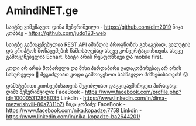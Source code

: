 # AmindiNET.ge 
საიტზე ვიმუშავეთ:
  დიმა მეზვრიშვილი - https://github.com/dim2019
  ნიკა კოპაძე - https://github.com/judo123-web
  
საიტზე გამოყენებულია REST API ამინდის პროგნოზის გასაგებად, ვალუტის და კრიპტოს მონაცემების წამოსაღებად
ასევე კონვერტაციისთვის. ასევე გამოყენებულია Echart. საიტი არის რესფონსივი და mobile first.

კოდი არ არის მოპარული და მისი პირდაპირი გადაკოპირებაც არ არის სასურველი 🥰
შეგიძლიათ კოდი გამოიყენოთ სასწავლო მიზნებისათვის! 😝

დამატებითი კითხვებისათვის შეგიძლიათ დაგვიკავშირდეთ პირადად:
  დიმა მეზვრიშვილი:
    FaceBook - https://www.facebook.com/profile.php?id=100005312868035
    Linkdin - https://www.linkedin.com/in/dima-mezvrishvili-80a7311b7/
  ნიკა კოპაძე:
    FaceBook - https://www.facebook.com/nika.kopadze.7758
    Linkdin - https://www.linkedin.com/in/nika-kopadze-ba2644201/
    
